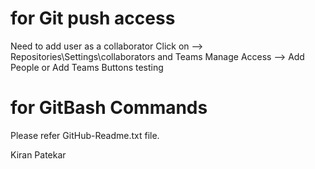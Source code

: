 for Git push access 
====================
Need to add user as a collaborator
Click on --> Repositories\Settings\collaborators and Teams
Manage Access --> Add People or Add Teams Buttons testing

for GitBash Commands 
====================
Please refer GitHub-Readme.txt file.

Kiran Patekar
